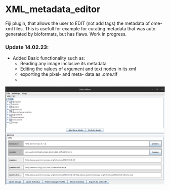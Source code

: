 # XML_metadata_editor

Fiji plugin, that allows the user to EDIT (not add tags) the metadata of ome-xml files. This is usefull for example for curating metadata that was auto generated
by bioformats, but has flaws. Work in progress.

### Update 14.02.23:

- Added Basic functionality such as:
  - Reading any image inclusive its metadata
  - Editing the values of argument and text nodes in its xml
  - exporting the pixel- and meta- data as .ome.tif
  - 
![](data/XML_Editor_14_02_23.png)
